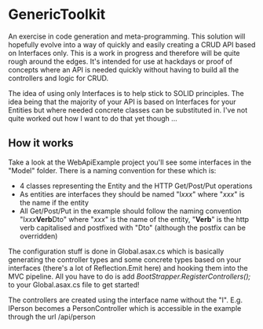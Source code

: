 # GenericToolkit

An exercise in code generation and meta-programming. This solution will hopefully evolve into a way of quickly and easily creating a CRUD API based on Interfaces only. This is a work in progress and therefore will be quite rough around the edges. It's intended for use at hackdays or proof of concepts where an API is needed quickly without having to build all the controllers and logic for CRUD.

The idea of using only Interfaces is to help stick to SOLID principles. The idea being that the majority of your API is based on Interfaces for your Entities but where needed concrete classes can be substituted in. I've not quite worked out how I want to do that yet though ...

## How it works

Take a look at the WebApiExample project you'll see some interfaces in the "Model" folder. There is a naming convention for these which is: 

- 4 classes representing the Entity and the HTTP Get/Post/Put operations 
- As entities are interfaces they should be named "I*xxx*" where "*xxx*" is the name if the entity 
- All Get/Post/Put in the example should follow the naming convention "I*xxx***Verb**Dto" where "*xxx*" is the name of the entity, "**Verb**" is the http verb capitalised and postfixed with "Dto" (although the postfix can be overridden)

The configuration stuff is done in Global.asax.cs which is basically generating the controller types and some concrete types based on your interfaces (there's a lot of Reflection.Emit here) and hooking them into the MVC pipeline. All you have to do is add *BootStrapper.RegisterControllers();* to your Global.asax.cs file to get started!

The controllers are created using the interface name without the "I". E.g. IPerson becomes a PersonController which is accessible in the example through the url /api/person 
